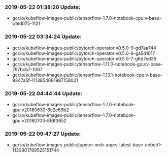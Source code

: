 ### 2019-05-22 01:38:20 Update:

- gcr.io/kubeflow-images-public/tensorflow-1.7.0-notebook-cpu:v-base-b1ed075-1121
### 2019-05-22 03:34:24 Update:

- gcr.io/kubeflow-images-public/pytorch-operator:v0.5.0-9-gd7aa744
- gcr.io/kubeflow-images-public/pytorch-operator:v0.5.0-8-ga5d1017
- gcr.io/kubeflow-images-public/pytorch-operator:v0.5.0-7-g6d7ed35
- gcr.io/kubeflow-images-public/tensorflow-1.11.0-notebook-gpu:v-base-797bcb7-1067
- gcr.io/kubeflow-images-public/tensorflow-1.13.1-notebook-cpu:v-base-9347a5f-1113854681987158021
### 2019-05-22 04:44:44 Update:

- gcr.io/kubeflow-images-public/tensorflow-1.7.0-notebook-gpu:v20180630-6c2c69b2
- gcr.io/kubeflow-images-public/tensorflow-1.7.0-notebook-gpu:v20180703-8fdf3652
### 2019-05-22 09:47:27 Update:

- gcr.io/kubeflow-images-public/jupyter-web-app:v-latest-base-eebcb1-1130901789525151744
